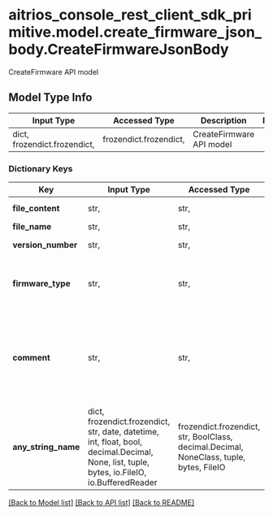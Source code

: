 # aitrios_console_rest_client_sdk_primitive.model.create_firmware_json_body.CreateFirmwareJsonBody

CreateFirmware API model

## Model Type Info
Input Type | Accessed Type | Description | Notes
------------ | ------------- | ------------- | -------------
dict, frozendict.frozendict,  | frozendict.frozendict,  | CreateFirmware API model | 

### Dictionary Keys
Key | Input Type | Accessed Type | Description | Notes
------------ | ------------- | ------------- | ------------- | -------------
**file_content** | str,  | str,  | Firmware File (BASE64 encoding). | 
**file_name** | str,  | str,  | Firmware filename | 
**version_number** | str,  | str,  | Firmware version number. | 
**firmware_type** | str,  | str,  | Firmware type ID. - Value definition   00: MCU(AppFw)   01: IMX500(Sensor)   02: IMX500(SensorLoader) | 
**comment** | str,  | str,  | Comment. *Max. 100 characters. | [optional] if omitted the server will use the default value of ""
**any_string_name** | dict, frozendict.frozendict, str, date, datetime, int, float, bool, decimal.Decimal, None, list, tuple, bytes, io.FileIO, io.BufferedReader | frozendict.frozendict, str, BoolClass, decimal.Decimal, NoneClass, tuple, bytes, FileIO | any string name can be used but the value must be the correct type | [optional]

[[Back to Model list]](../../README.md#documentation-for-models) [[Back to API list]](../../README.md#documentation-for-api-endpoints) [[Back to README]](../../README.md)

